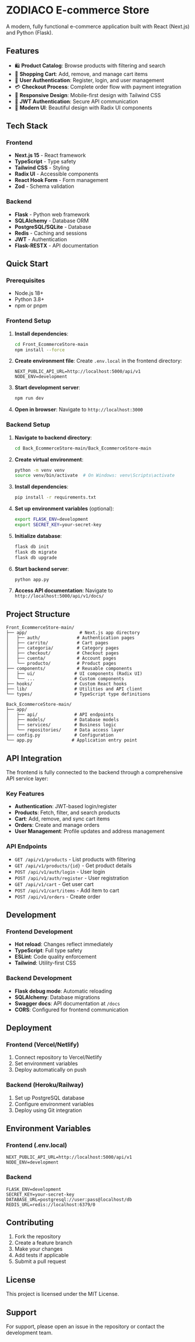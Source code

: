 # ZODIACO E-commerce Store

A modern, fully functional e-commerce application built with React (Next.js) and Python (Flask).

## Features

- 🛍️ **Product Catalog**: Browse products with filtering and search
- 🛒 **Shopping Cart**: Add, remove, and manage cart items
- 👤 **User Authentication**: Register, login, and user management
- 💳 **Checkout Process**: Complete order flow with payment integration
- 📱 **Responsive Design**: Mobile-first design with Tailwind CSS
- 🔐 **JWT Authentication**: Secure API communication
- 🎨 **Modern UI**: Beautiful design with Radix UI components

## Tech Stack

### Frontend
- **Next.js 15** - React framework
- **TypeScript** - Type safety
- **Tailwind CSS** - Styling
- **Radix UI** - Accessible components
- **React Hook Form** - Form management
- **Zod** - Schema validation

### Backend
- **Flask** - Python web framework
- **SQLAlchemy** - Database ORM
- **PostgreSQL/SQLite** - Database
- **Redis** - Caching and sessions
- **JWT** - Authentication
- **Flask-RESTX** - API documentation

## Quick Start

### Prerequisites
- Node.js 18+ 
- Python 3.8+
- npm or pnpm

### Frontend Setup

1. **Install dependencies**:
   ```bash
   cd Front_EcommerceStore-main
   npm install --force
   ```

2. **Create environment file**:
   Create `.env.local` in the frontend directory:
   ```env
   NEXT_PUBLIC_API_URL=http://localhost:5000/api/v1
   NODE_ENV=development
   ```

3. **Start development server**:
   ```bash
   npm run dev
   ```

4. **Open in browser**:
   Navigate to `http://localhost:3000`

### Backend Setup

1. **Navigate to backend directory**:
   ```bash
   cd Back_EcommerceStore-main/Back_EcommerceStore-main
   ```

2. **Create virtual environment**:
   ```bash
   python -m venv venv
   source venv/bin/activate  # On Windows: venv\Scripts\activate
   ```

3. **Install dependencies**:
   ```bash
   pip install -r requirements.txt
   ```

4. **Set up environment variables** (optional):
   ```bash
   export FLASK_ENV=development
   export SECRET_KEY=your-secret-key
   ```

5. **Initialize database**:
   ```bash
   flask db init
   flask db migrate
   flask db upgrade
   ```

6. **Start backend server**:
   ```bash
   python app.py
   ```

7. **Access API documentation**:
   Navigate to `http://localhost:5000/api/v1/docs/`

## Project Structure

```
Front_EcommerceStore-main/
├── app/                    # Next.js app directory
│   ├── auth/              # Authentication pages
│   ├── carrito/           # Cart pages
│   ├── categoria/         # Category pages
│   ├── checkout/          # Checkout pages
│   ├── cuenta/            # Account pages
│   └── producto/          # Product pages
├── components/            # Reusable components
│   ├── ui/               # UI components (Radix UI)
│   └── ...               # Custom components
├── hooks/                # Custom React hooks
├── lib/                  # Utilities and API client
└── types/                # TypeScript type definitions

Back_EcommerceStore-main/
├── app/
│   ├── api/              # API endpoints
│   ├── models/           # Database models
│   ├── services/         # Business logic
│   └── repositories/     # Data access layer
├── config.py             # Configuration
└── app.py               # Application entry point
```

## API Integration

The frontend is fully connected to the backend through a comprehensive API service layer:

### Key Features
- **Authentication**: JWT-based login/register
- **Products**: Fetch, filter, and search products
- **Cart**: Add, remove, and sync cart items
- **Orders**: Create and manage orders
- **User Management**: Profile updates and address management

### API Endpoints
- `GET /api/v1/products` - List products with filtering
- `GET /api/v1/products/{id}` - Get product details
- `POST /api/v1/auth/login` - User login
- `POST /api/v1/auth/register` - User registration
- `GET /api/v1/cart` - Get user cart
- `POST /api/v1/cart/items` - Add item to cart
- `POST /api/v1/orders` - Create order

## Development

### Frontend Development
- **Hot reload**: Changes reflect immediately
- **TypeScript**: Full type safety
- **ESLint**: Code quality enforcement
- **Tailwind**: Utility-first CSS

### Backend Development
- **Flask debug mode**: Automatic reloading
- **SQLAlchemy**: Database migrations
- **Swagger docs**: API documentation at `/docs`
- **CORS**: Configured for frontend communication

## Deployment

### Frontend (Vercel/Netlify)
1. Connect repository to Vercel/Netlify
2. Set environment variables
3. Deploy automatically on push

### Backend (Heroku/Railway)
1. Set up PostgreSQL database
2. Configure environment variables
3. Deploy using Git integration

## Environment Variables

### Frontend (.env.local)
```env
NEXT_PUBLIC_API_URL=http://localhost:5000/api/v1
NODE_ENV=development
```

### Backend
```env
FLASK_ENV=development
SECRET_KEY=your-secret-key
DATABASE_URL=postgresql://user:pass@localhost/db
REDIS_URL=redis://localhost:6379/0
```

## Contributing

1. Fork the repository
2. Create a feature branch
3. Make your changes
4. Add tests if applicable
5. Submit a pull request

## License

This project is licensed under the MIT License.

## Support

For support, please open an issue in the repository or contact the development team. 